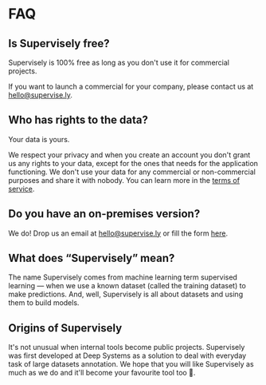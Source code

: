 # FAQ

## Is Supervisely free?

Supervisely is 100% free as long as you don't use it for commercial projects.

If you want to launch a commercial for your company, please contact us at [hello@supervise.ly](https://github.com/TDionis/gitbook-test-2/tree/6674a9367498cf90a3f4b6119416152b98b80b92/getting-started/hello@supervise.ly).

## Who has rights to the data?

Your data is yours.

We respect your privacy and when you create an account you don't grant us any rights to your data, except for the ones that needs for the application functioning. We don't use your data for any commercial or non-commercial purposes and share it with nobody. You can learn more in the [terms of service](https://supervise.ly/terms-of-service).

## Do you have an on-premises version?

We do! Drop us an email at [hello@supervise.ly](https://github.com/TDionis/gitbook-test-2/tree/6674a9367498cf90a3f4b6119416152b98b80b92/getting-started/hello@supervise.ly) or fill the form [here](https://supervise.ly/enterprise).

## What does “Supervisely” mean?

The name Supervisely comes from machine learning term supervised learning — when we use a known dataset \(called the training dataset\) to make predictions. And, well, Supervisely is all about datasets and using them to build models.

## Origins of Supervisely

It's not unusual when internal tools become public projects. Supervisely was first developed at Deep Systems as a solution to deal with everyday task of large datasets annotation. We hope that you will like Supervisely as much as we do and it'll become your favourite tool too 🎉.

